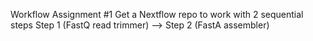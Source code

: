 Workflow Assignment #1
Get a Nextflow repo to work with 2 sequential steps
Step 1 (FastQ read trimmer) --> Step 2 (FastA assembler)
